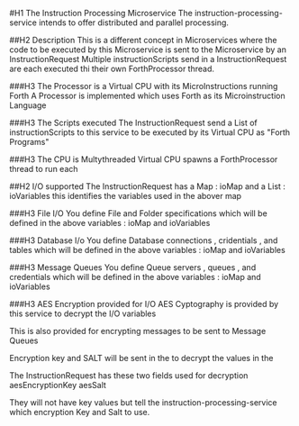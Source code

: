 #H1 The Instruction Processing Microservice
The instruction-processing-service intends to offer distributed and parallel 
processing.


##H2 Description
This is a different concept in Microservices where the code to be executed 
by this Microservice is sent to the Microservice by an InstructionRequest
Multiple instructionScripts send in a InstructionRequest are each executed
thi their own ForthProcessor thread.


###H3 The Processor is a Virtual CPU with its MicroInstructions running Forth
A Processor is implemented which uses Forth as its Microinstruction Language

###H3 The Scripts executed 
The InstructionRequest send a List of instructionScripts to this service
to be executed by its Virtual CPU as "Forth Programs"

###H3 The CPU is Multythreaded
Virtual CPU spawns a ForthProcessor thread to run each 

##H2 I/O supported
The InstructionRequest has a Map : ioMap
and a List : ioVariables this identifies the variables used in the abover map

###H3 File I/O
You define File and Folder specifications which will be defined in the 
above variables : 
ioMap and ioVariables

###H3 Database I/o
You define Database connections , cridentials , and tables  which will 
be defined in the above variables : 
ioMap and ioVariables

###H3 Message Queues
You define Queue servers , queues , and credentials which will 
be defined in the above variables : 
ioMap and ioVariables

###H3 AES Encryption provided for I/O
AES Cyptography is provided by this service to decrypt the I/O variables

This is also provided for encrypting messages to be sent to Message Queues

Encryption key and SALT will be sent in the  to decrypt the values in the 

The InstructionRequest has these two fields used for decryption
aesEncryptionKey
aesSalt

They will not have key values but tell the instruction-processing-service 
which encryption Key and Salt to use.

